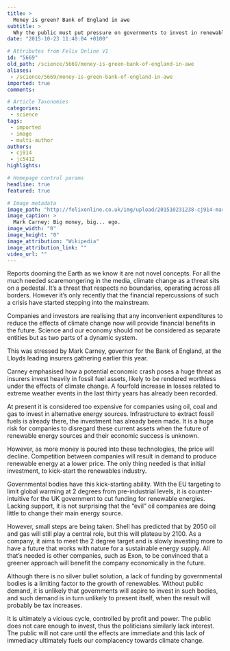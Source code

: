 ```yaml
---
title: >
  Money is green? Bank of England in awe
subtitle: >
  Why the public must put pressure on governments to invest in renewable energies
date: "2015-10-23 11:40:04 +0100"

# Attributes from Felix Online V1
id: "5669"
old_path: /science/5669/money-is-green-bank-of-england-in-awe
aliases:
 - /science/5669/money-is-green-bank-of-england-in-awe
imported: true
comments:

# Article Taxonomies
categories:
 - science
tags:
 - imported
 - image
 - multi-author
authors:
 - cj914
 - jc5412
highlights:

# Homepage control params
headline: true
featured: true

# Image metadata
image_path: "http://felixonline.co.uk/img/upload/201510231238-cj914-mark_carney_davos_2010.jpg"
image_caption: >
  Mark Carney: Big money, big... ego.
image_width: "0"
image_height: "0"
image_attribution: "Wikipedia"
image_attribution_link: ""
video_url: ""
---
```


Reports dooming the Earth as we know it are not novel concepts. For all the much needed scaremongering in the media, climate change as a threat sits on a pedestal. It’s a threat that respects no boundaries, operating across all borders. However it’s only recently that the financial repercussions of such a crisis have started stepping into the mainstream.

Companies and investors are realising that any inconvenient expenditures to reduce the effects of climate change now will provide financial benefits in the future. Science and our economy should not be considered as separate entities but as two parts of a dynamic system.

This was stressed by Mark Carney, governor for the Bank of England, at the Lloyds leading insurers gathering earlier this year.

Carney emphasised how a potential economic crash poses a huge threat as insurers invest heavily in fossil fuel assets, likely to be rendered worthless under the effects of climate change. A fourfold increase in losses related to extreme weather events in the last thirty years has already been recorded.

At present it is considered too expensive for companies using oil, coal and gas to invest in alternative energy sources. Infrastructure to extract fossil fuels is already there, the investment has already been made. It is a huge risk for companies to disregard these current assets when the future of renewable energy sources and their economic success is unknown.

However, as more money is poured into these technologies, the price will decline. Competition between companies will result in demand to produce renewable energy at a lower price. The only thing needed is that initial investment, to kick-start the renewables industry.

Governmental bodies have this kick-starting ability. With the EU targeting to limit global warming at 2 degrees from pre-industrial levels, it is counter-intuitive for the UK government to cut funding for renewable energies. Lacking support, it is not surprising that the “evil” oil companies are doing little to change their main energy source.

However, small steps are being taken. Shell has predicted that by 2050 oil and gas will still play a central role, but this will plateau by 2100. As a company, it aims to meet the 2 degree target and is slowly investing more to have a future that works with nature for a sustainable energy supply. All that’s needed is other companies, such as Exon, to be convinced that a greener approach will benefit the company economically in the future.

Although there is no silver bullet solution, a lack of funding by governmental bodies is a limiting factor to the growth of renewables. Without public demand, it is unlikely that governments will aspire to invest in such bodies, and such demand is in turn unlikely to present itself, when the result will probably be tax increases.

It is ultimately a vicious cycle, controlled by profit and power. The public does not care enough to invest, thus the politicians similarly lack interest. The public will not care until the effects are immediate and this lack of immediacy ultimately fuels our complacency towards climate change.
